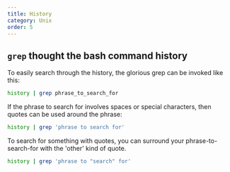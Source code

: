 ```yaml
---
title: History
category: Unix
order: 5
---
```


## `grep` thought the bash command history 

To easily search through the history, the glorious grep can be invoked like this:

``` bash
history | grep phrase_to_search_for
```

If the phrase to search for involves spaces or special characters, then quotes can be used around the phrase:

``` bash
history | grep 'phrase to search for'
```

To search for something with quotes, you can surround your phrase-to-search-for with the 'other' kind of quote.

``` bash
history | grep 'phrase to "search" for'
```
